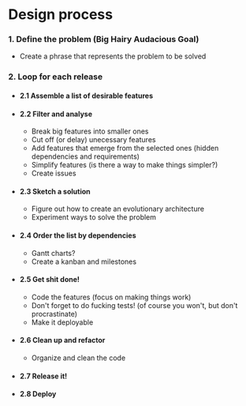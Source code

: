 # Design process

### 1. Define the problem (Big Hairy Audacious Goal)
 - Create a phrase that represents the problem to be solved
 
### 2. Loop for each release

 - #### 2.1 Assemble a list of desirable features
  
 - #### 2.2 Filter and analyse
    - Break big features into smaller ones
    - Cut off (or delay) unecessary features
    - Add features that emerge from the selected ones (hidden dependencies and requirements)
    - Simplify features (is there a way to make things simpler?)
    - Create issues
    
 - #### 2.3 Sketch a solution
    - Figure out how to create an evolutionary architecture
    - Experiment ways to solve the problem
    
 - #### 2.4 Order the list by dependencies
    - Gantt charts?
    - Create a kanban and milestones
 
 - #### 2.5 Get shit done!
    - Code the features (focus on making things work)
    - Don't forget to do fucking tests! (of course you won't, but don't procrastinate)
    - Make it deployable
 
 - #### 2.6 Clean up and refactor
    - Organize and clean the code
 
 - #### 2.7 Release it!
 
 - #### 2.8 Deploy

